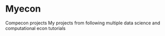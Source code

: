 # Myecon
Compecon projects
My projects from following multiple data science and computational econ tutorials

